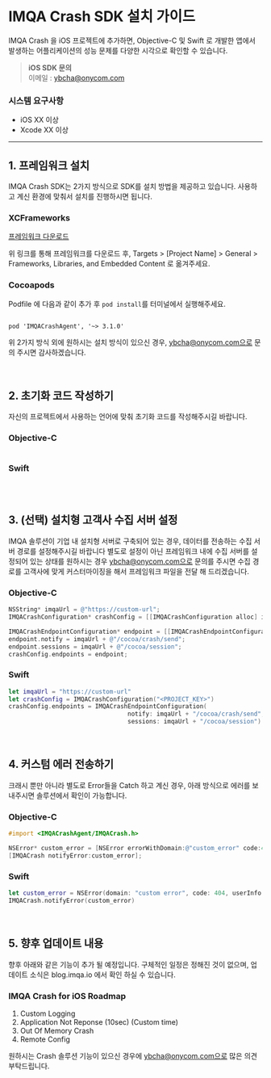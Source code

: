 # IMQA Crash SDK 설치 가이드 

IMQA Crash 을 iOS 프로젝트에 추가하면, Objective-C 및 Swift 로 개발한 앱에서 발생하는 어플리케이션의 성능 문제를 다양한 시각으로 확인할 수 있습니다.

> **iOS SDK 문의** </br>
> 이메일 : ybcha@onycom.com

### 시스템 요구사항 

* iOS XX 이상 
* Xcode XX 이상 

---

## 1. 프레임워크 설치 

IMQA Crash SDK는 2가지 방식으로 SDK를 설치 방법을 제공하고 있습니다. 사용하고 계신 환경에 맞춰서 설치를 진행하시면 됩니다.

### XCFrameworks 

[프레임워크 다운로드]() 

위 링크를 통해 프레임워크를 다운로드 후, Targets > [Project Name] > General > Frameworks, Libraries, and Embedded Content 로 옮겨주세요.

### Cocoapods 

Podfile 에 다음과 같이 추가 후 `pod install`를 터미널에서 실행해주세요. 
```Podfile 

pod 'IMQACrashAgent', '~> 3.1.0'

```

위 2가지 방식 외에 원하시는 설치 방식이 있으신 경우, ybcha@onycom.com으로 문의 주시면 감사하겠습니다. 

</br>

## 2. 초기화 코드 작성하기 

자신의 프로젝트에서 사용하는 언어에 맞춰 초기화 코드를 작성해주시길 바랍니다. 

### Objective-C 

```Objectivec
```

### Swift 

```swift 
```

</br>

## 3. (선택) 설치형 고객사 수집 서버 설정

IMQA 솔루션이 기업 내 설치형 서버로 구축되어 있는 경우, 데이터를 전송하는 수집 서버 경로를 설정해주시길 바랍니다
별도로 설정이 아닌 프레임워크 내에 수집 서버를 설정되어 있는 상태를 원하시는 경우 ybcha@onycom.com으로 문의를 주시면 수집 경로를 고객사에 맞게 커스터마이징을 해서 프레임워크 파일을 전달 해 드리겠습니다. 

### Objective-C 

```Objectivec
NSString* imqaUrl = @"https://custom-url";
IMQACrashConfiguration* crashConfig = [[IMQACrashConfiguration alloc] initWithApiKey:PROJECT_KEY];

IMQACrashEndpointConfiguration* endpoint = [[IMQACrashEndpointConfiguration alloc] init]; 
endpoint.notify = imqaUrl + @"/cocoa/crash/send";
endpoint.sessions = imqaUrl + @"/cocoa/session"; 
crashConfig.endpoints = endpoint;
```

### Swift 

```swift 
let imqaUrl = "https://custom-url"
let crashConfig = IMQACrashConfiguration("<PROJECT_KEY>")
crashConfig.endpoints = IMQACrashEndpointConfiguration(
                                 notify: imqaUrl + "/cocoa/crash/send",
                                 sessions: imqaUrl + "/cocoa/session")
```

</br>

## 4. 커스텀 에러 전송하기 

크래시 뿐만 아니라 별도로 Error들을 Catch 하고 계신 경우, 아래 방식으로 에러를 보내주시면 솔루션에서 확인이 가능합니다. 

### Objective-C 

```Objectivec
#import <IMQACrashAgent/IMQACrash.h>

NSError* custom_error = [NSError errorWithDomain:@"custom_error" code:404 userInfo:NULL];
[IMQACrash notifyError:custom_error];
```

### Swift 

```swift 
let custom_error = NSError(domain: "custom error", code: 404, userInfo: nil)
IMQACrash.notifyError(custom_error)
```

</br>

## 5. 향후 업데이트 내용 

향후 아래와 같은 기능이 추가 될 예정입니다. 구체적인 일정은 정해진 것이 없으며, 업데이트 소식은 blog.imqa.io 에서 확인 하실 수 있습니다. 

### IMQA Crash for iOS Roadmap
1. Custom Logging  
2. Application Not Reponse (10sec) (Custom time) 
3. Out Of Memory Crash 
4. Remote Config

원하시는 Crash 솔루션 기능이 있으신 경우에 ybcha@onycom.com으로 많은 의견 부탁드립니다. 

